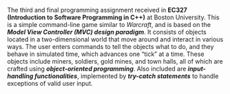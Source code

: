 The third and final programming assignment received in **EC327 (Introduction to Software Programming in C++)** at Boston University. This is a simple command-line game similar to _Warcraft_, and is based on the ***Model View Controller (MVC) design paradigm***. It consists of objects located in a two-dimensional world that move around and interact in various ways. The user enters commands to tell the objects what to do, and they behave in simulated time, which advances one “tick” at a time. These objects include miners, soldiers, gold mines, and town halls, all of which are crafted using ***object-oriented programming***. Also included are ***input-handling functionalities***, implemented by ***try-catch statements*** to handle exceptions of valid user input.
